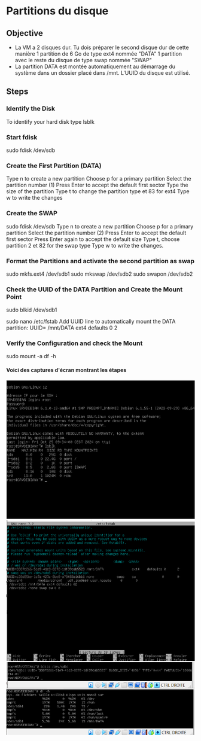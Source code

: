 # Partitions du disque

## Objective
* La VM a 2 disques dur. Tu dois préparer le second disque dur de cette manière
1 partition de 6 Go de type ext4 nommée "DATA"
1 partition avec le reste du disque de type swap nommée "SWAP"
* La partition DATA est montée automatiquement au démarrage du système dans un dossier placé dans /mnt. L'UUID du disque est utilisé.

## Steps

### Identify the Disk
To identify your hard disk type 
lsblk

### Start fdisk
 sudo fdisk /dev/sdb
 
### Create the First Partition (DATA)

Type n to create a new partition
Choose p for a primary partition
Select the partition number (1)
Press Enter to accept the default first sector
Type the size of the partition
Type t to change the partition type et 83 for ext4
Type w to write the changes

### Create the SWAP
sudo fdisk /dev/sdb
Type n to create a new partition
Choose p for a primary partition
Select the partition number (2)
Press Enter to accept the default first sector
Press Enter again to accept the default size
Type t, choose partition 2 et 82 for the swap type
Type w to write the changes.

### Format the Partitions and activate the second partition as swap

sudo mkfs.ext4 /dev/sdb1
sudo mkswap /dev/sdb2
sudo swapon /dev/sdb2

### Check the UUID of the DATA Partition and Create the Mount Point

sudo blkid /dev/sdb1

sudo nano /etc/fstab
Add UUID line to automatically mount the DATA partition:
UUID=    /mnt/DATA  ext4  defaults  0  2

### Verify the Configuration and check the Mount

sudo mount -a
df -h

#### Voici des captures d'écran montrant les étapes
![Alt text](https://github.com/AhmedNady90/photos/blob/main/check1.PNG)
![Alt text](https://github.com/AhmedNady90/photos/blob/main/check2.PNG)
![Alt text](https://github.com/AhmedNady90/photos/blob/main/check3.PNG)
![Alt text](https://github.com/AhmedNady90/photos/blob/main/check4.PNG)